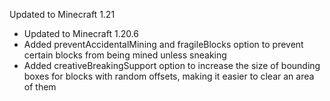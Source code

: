 Updated to Minecraft 1.21

- Updated to Minecraft 1.20.6
- Added preventAccidentalMining and fragileBlocks option to prevent certain blocks from being mined unless sneaking
- Added creativeBreakingSupport option to increase the size of bounding boxes for blocks with random offsets, making it easier to clear an area of them